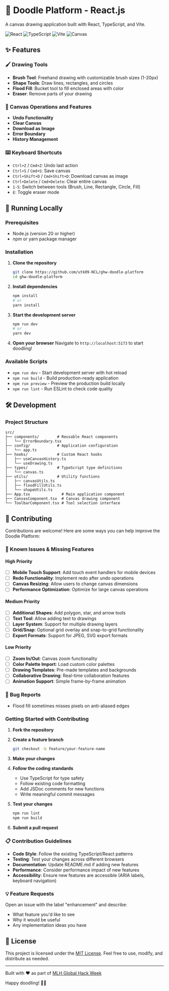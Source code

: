 # 🎨 Doodle Platform - React.js

A canvas drawing application built with React, TypeScript, and Vite.

![React](https://img.shields.io/badge/React-61DAFB?style=for-the-badge&logo=react&logoColor=black)
![TypeScript](https://img.shields.io/badge/TypeScript-007ACC?style=for-the-badge&logo=typescript&logoColor=white)
![Vite](https://img.shields.io/badge/Vite-646CFF?style=for-the-badge&logo=vite&logoColor=white)
![Canvas](https://img.shields.io/badge/Canvas-000000?style=for-the-badge&logo=html5&logoColor=white)

## ✨ Features

### 🖌️ Drawing Tools

- **Brush Tool**: Freehand drawing with customizable brush sizes (1-20px)
- **Shape Tools**: Draw lines, rectangles, and circles
- **Flood Fill**: Bucket tool to fill enclosed areas with color
- **Eraser**: Remove parts of your drawing

### 📝 Canvas Operations and Features

- **Undo Functionality**
- **Clear Canvas**
- **Download as Image**
- **Error Boundary**
- **History Management**

### ⌨️ Keyboard Shortcuts

- `Ctrl+Z` / `Cmd+Z`: Undo last action
- `Ctrl+S` / `Cmd+S`: Save canvas
- `Ctrl+Shift+D` / `Cmd+Shift+D`: Download canvas as image
- `Ctrl+Delete` / `Cmd+Delete`: Clear entire canvas
- `1-5`: Switch between tools (Brush, Line, Rectangle, Circle, Fill)
- `E`: Toggle eraser mode

## 🚀 Running Locally

### Prerequisites

- Node.js (version 20 or higher)
- npm or yarn package manager

### Installation

1. **Clone the repository**

   ```bash
   git clone https://github.com/utk09-NCL/ghw-doodle-platform
   cd ghw-doodle-platform
   ```

2. **Install dependencies**

   ```bash
   npm install
   # or
   yarn install
   ```

3. **Start the development server**

   ```bash
   npm run dev
   # or
   yarn dev
   ```

4. **Open your browser**
   Navigate to `http://localhost:5173` to start doodling!

### Available Scripts

- `npm run dev` - Start development server with hot reload
- `npm run build` - Build production-ready application
- `npm run preview` - Preview the production build locally
- `npm run lint` - Run ESLint to check code quality

## 🛠️ Development

### Project Structure

```text
src/
├── components/        # Reusable React components
│   └── ErrorBoundary.tsx
├── config/            # Application configuration
│   └── app.ts
├── hooks/             # Custom React hooks
│   ├── useCanvasHistory.ts
│   └── useDrawing.ts
├── types/             # TypeScript type definitions
│   └── canvas.ts
├── utils/             # Utility functions
│   ├── canvasUtils.ts
│   ├── floodFillUtils.ts
│   └── shapeUtils.ts
├── App.tsx              # Main application component
├── CanvasComponent.tsx  # Canvas drawing component
└── ToolbarComponent.tsx # Tool selection interface
```

## 🤝 Contributing

Contributions are welcome! Here are some ways you can help improve the Doodle Platform:

### 🐛 Known Issues & Missing Features

#### High Priority

- [ ] **Mobile Touch Support**: Add touch event handlers for mobile devices
- [ ] **Redo Functionality**: Implement redo after undo operations
- [ ] **Canvas Resizing**: Allow users to change canvas dimensions
- [ ] **Performance Optimization**: Optimize for large canvas operations

#### Medium Priority

- [ ] **Additional Shapes**: Add polygon, star, and arrow tools
- [ ] **Text Tool**: Allow adding text to drawings
- [ ] **Layer System**: Support for multiple drawing layers
- [ ] **Grid/Snap**: Optional grid overlay and snap-to-grid functionality
- [ ] **Export Formats**: Support for JPEG, SVG export formats

#### Low Priority

- [ ] **Zoom In/Out**: Canvas zoom functionality
- [ ] **Color Palette Import**: Load custom color palettes
- [ ] **Drawing Templates**: Pre-made templates and backgrounds
- [ ] **Collaborative Drawing**: Real-time collaboration features
- [ ] **Animation Support**: Simple frame-by-frame animation

### 🐞 Bug Reports

- Flood fill sometimes misses pixels on anti-aliased edges

### Getting Started with Contributing

1. **Fork the repository**
2. **Create a feature branch**

   ```bash
   git checkout -b feature/your-feature-name
   ```

3. **Make your changes**
4. **Follow the coding standards**

   - Use TypeScript for type safety
   - Follow existing code formatting
   - Add JSDoc comments for new functions
   - Write meaningful commit messages

5. **Test your changes**

   ```bash
   npm run lint
   npm run build
   ```

6. **Submit a pull request**

### 📋 Contribution Guidelines

- **Code Style**: Follow the existing TypeScript/React patterns
- **Testing**: Test your changes across different browsers
- **Documentation**: Update README.md if adding new features
- **Performance**: Consider performance impact of new features
- **Accessibility**: Ensure new features are accessible (ARIA labels, keyboard navigation)

### 💡 Feature Requests

Open an issue with the label "enhancement" and describe:

- What feature you'd like to see
- Why it would be useful
- Any implementation ideas you have

## 📄 License

This project is licensed under the [MIT License](LICENSE). Feel free to use, modify, and distribute as needed.

---

Built with ❤️ as part of [MLH Global Hack Week](https://ghw.mlh.io/)

Happy doodling! 🎨✨
